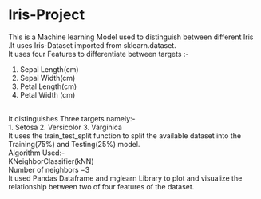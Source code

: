 # Iris-Project
This is a Machine learning Model used to distinguish between different Iris .It uses Iris-Dataset imported from sklearn.dataset.
</br>
It uses four Features to differentiate between targets :-
</br>
1. Sepal Length(cm)
2. Sepal Width(cm)
3. Petal Length(cm)
4. Petal Width (cm)
</br>
It distinguishes Three targets namely:-
</br>
1. Setosa
2. Versicolor
3. Varginica
</br>
It uses the train_test_split function to split the available dataset into the Training(75%) and Testing(25%) model.
</br>
Algorithm Used:-
</br>
KNeighborClassifier(kNN)
</br>
Number of neighbors =3
</br>
It used Pandas Dataframe and mglearn Library to plot and visualize the relationship between two of four features of the dataset.
</br>

